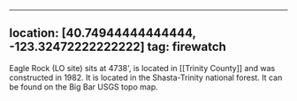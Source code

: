 
---
location: [40.74944444444444, -123.32472222222222]
tag: firewatch
---

Eagle Rock (LO site) sits at 4738', is located in [[Trinity County]] and was constructed in 1982. It is located in the Shasta-Trinity national forest. It can be found on the Big Bar USGS topo map.
